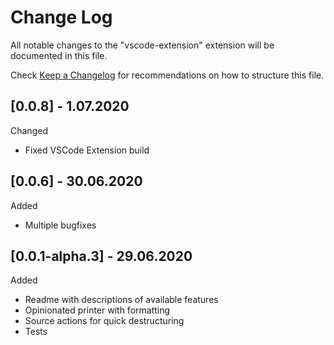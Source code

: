 # Change Log

All notable changes to the "vscode-extension" extension will be documented in this file.

Check [Keep a Changelog](http://keepachangelog.com/) for recommendations on how to structure this file.

## [0.0.8] - 1.07.2020
Changed
- Fixed VSCode Extension build

## [0.0.6] - 30.06.2020
Added
- Multiple bugfixes

## [0.0.1-alpha.3] - 29.06.2020
Added
- Readme with descriptions of available features
- Opinionated printer with formatting
- Source actions for quick destructuring
- Tests